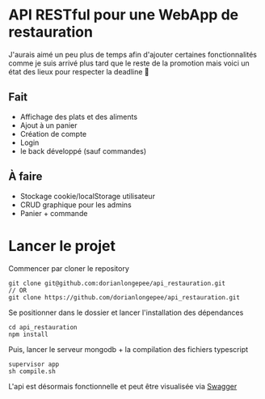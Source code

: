 # API RESTful pour une WebApp de restauration
J'aurais aimé un peu plus de temps afin d'ajouter certaines fonctionnalités comme je suis arrivé plus tard que le reste de la promotion mais voici un état des lieux pour respecter la deadline 🙂 

## Fait
- Affichage des plats et des aliments
- Ajout à un panier
- Création de compte
- Login
- le back développé (sauf commandes)

## À faire
- Stockage cookie/localStorage utilisateur
- CRUD graphique pour les admins
- Panier + commande

# Lancer le projet
Commencer par cloner le repository

```
git clone git@github.com:dorianlongepee/api_restauration.git
// OR
git clone https://github.com/dorianlongepee/api_restauration.git
```

Se positionner dans le dossier et lancer l'installation des dépendances

```
cd api_restauration
npm install
```

Puis, lancer le serveur mongodb + la compilation des fichiers typescript
```
supervisor app
sh compile.sh
```

L'api est désormais fonctionnelle et peut être visualisée via [Swagger](http://localhost:3000/docs)
